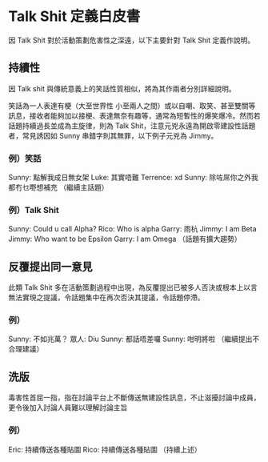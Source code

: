 # Talk Shit 定義白皮書

因 Talk Shit 對於活動策劃危害性之深遠，以下主要針對 Talk Shit 定義作說明。

## 持續性

因 Talk shit 與傳統意義上的笑話性質相似，將為其作兩者分別詳細說明。

笑話為一人表達有梗（大至世界性 小至兩人之間）或以自嘲、取笑、甚至雙關等訊息，接收者能夠加以接梗、表達無奈有趣等，通常為短暫性的爆笑爆冷。然而若話題持續過長並成為主旋律，則為
Talk Shit，注意元兇永遠為開啟零建設性話題者，常見誘因如 Sunny 串錯字則其無罪，以下例子元兇為 Jimmy。

### 例）笑話

Sunny: 點解我成日無女架
Luke: 其實唔難
Terrence: xd
Sunny: 除咗屌你之外我都冇乜嘢想補充
（繼續主話題）

### 例）Talk Shit

Sunny: Could u call Alpha?
Rico: Who is alpha
Garry: 雨杭
Jimmy: I am Beta
Jimmy: Who want to be Epsilon
Garry: I am Omega
（話題有擴大趨勢）

## 反覆提出同一意見

此類 Talk Shit 多在活動策劃過程中出現，為反覆提出已被多人否決或根本上以言無法實現之提議，令話題集中在再次否決其提議，令話題停滯。

### 例）

Sunny: 不如兆萬？
眾人: Diu
Sunny: 都話唔差囉
Sunny: 咁明將啦
（繼續提出不合理建議）

## 洗版

毒害性首屈一指，指在討論平台上不斷傳送無建設性訊息，不止滋擾討論中成員，更令後加入討論人員難以理解討論主旨

### 例）

Eric: 持續傳送各種貼圖
Rico: 持續傳送各種貼圖
（持續上述）

